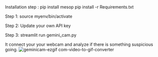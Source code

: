 Installation step :
pip install mesop
pip install -r Requirements.txt

Step 1:
source myenv/bin/activate

Step 2:
Update your own API key

Step 3:
streamlit run gemini_cam.py


It connect your your webcam and analyze if there is something suspicious going.
![geminicam-ezgif com-video-to-gif-converter](https://github.com/user-attachments/assets/c277add6-dac9-4ce0-9b2e-293d0ca6a7ae)

